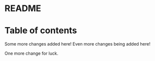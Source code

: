 # README #

# Table of contents
Some more changes added here!
Even more changes being added here!

One more change for luck.
